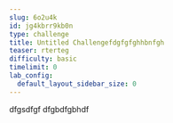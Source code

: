 ```yaml
---
slug: 6o2u4k
id: jg4kbrr9kb0n
type: challenge
title: Untitled Challengefdgfgfghhbnfgh
teaser: rterteg
difficulty: basic
timelimit: 0
lab_config:
  default_layout_sidebar_size: 0
---
```


dfgsdfgf
dfgbdfgbhdf

